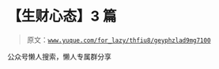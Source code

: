 # 【生财心态】3 篇

> 原文：[`www.yuque.com/for_lazy/thfiu8/geyphzlad9mg7100`](https://www.yuque.com/for_lazy/thfiu8/geyphzlad9mg7100)

公众号懒人搜索，懒人专属群分享